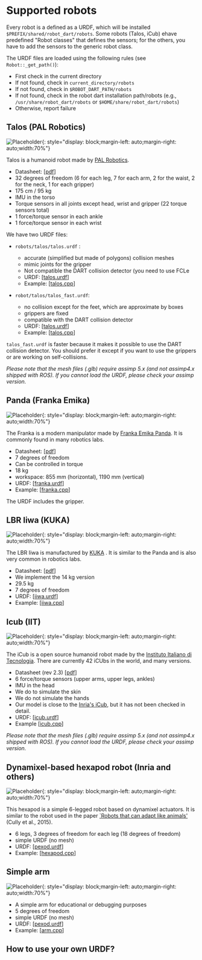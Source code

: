 # Supported robots

Every robot is a defined as a URDF, which will be installed `$PREFIX/shared/robot_dart/robots`. Some robots (Talos, iCub) ehave predefined "Robot classes" that defines the sensors; for the others, you have to add the sensors to the generic robot class.

The URDF files are loaded using the following rules (see `Robot::_get_path()`):

- First check in the current directory
- If not found, check in `current_directory/robots`
- If not found, check in `$ROBOT_DART_PATH/robots`
- If not found, check in the robot dart installation path/robots (e.g., `/usr/share/robot_dart/robots` or `$HOME/share/robot_dart/robots`)
- Otherwise, report failure


## Talos (PAL Robotics)
![Placeholder](images/talos.png){: style="display: block;margin-left: auto;margin-right: auto;width:70%"}

Talos is a humanoid robot made by [PAL Robotics](https://pal-robotics.com/robots/talos/).

- Datasheet: [[pdf](https://pal-robotics.com/wp-content/uploads/2019/07/Datasheet_TALOS.pdf)]
- 32 degrees of freedom (6 for each leg, 7 for each arm, 2 for the waist, 2 for the neck, 1 for each gripper)
- 175 cm / 95 kg
- IMU in the torso
- Torque sensors in all joints except head, wrist and gripper (22 torque sensors total)
- 1 force/torque sensor in each ankle
- 1 force/torque sensor in each wrist

We have two URDF files:

- `robots/talos/talos.urdf` : 
    * accurate (simplified but made of polygons) collision meshes
    * mimic joints for the gripper
    * Not compatible the DART collision detector (you need to use FCLe
    * URDF: [[talos.urdf](https://github.com/resibots/robot_dart/blob/master/robots/talos/talos.urdf)]
    * Example: [[talos.cpp](https://github.com/resibots/robot_dart/blob/master/src/examples/talos.cpp)]

- `robot/talos/talos_fast.urdf`:
    * no collision except for the feet, which are approximate by boxes
    * grippers are fixed
    * compatible with the DART collision detector
    * URDF: [[talos.urdf](https://github.com/resibots/robot_dart/blob/master/robots/talos/talos_fast.urdf)]
    * Example: [[talos.cpp](https://github.com/resibots/robot_dart/blob/master/src/examples/talos_fast.cpp)]

`talos_fast.urdf` is faster because it makes it possible to use the DART collision detector. You should prefer it except if you want to use the grippers or are working on self-collisions.

*Please note that the mesh files (.glb) require assimp 5.x (and not assimp4.x shipped with ROS). If you cannot load the URDF, please check your assimp version.*


## Panda (Franka Emika)
![Placeholder](images/franka.png){: style="display: block;margin-left: auto;margin-right: auto;width:70%"}

The Franka is a modern manipulator made by [Franka Emika Panda](https://www.franka.de/technology). It is commonly found in many robotics labs.

- Datasheet: [[pdf](https://www.generationrobots.com/media/panda-franka-emika-datasheet.pdf)]
- 7 degrees of freedom
- Can be controlled in torque
- 18 kg
- workspace: 855 mm (horizontal), 1190 mm (vertical)
- URDF: [[franka.urdf](https://github.com/resibots/robot_dart/blob/master/robots/franka/franka.urdf)]
- Example: [[franka.cpp](https://github.com/resibots/robot_dart/blob/master/src/examples/franka.cpp)]

The URDF includes the gripper.




## LBR Iiwa (KUKA)
![Placeholder](images/iiwa.png){: style="display: block;margin-left: auto;margin-right: auto;width:70%"}

The LBR Iiwa is manufactured by [KUKA](https://www.kuka.com/en-de/products/robot-systems/industrial-robots/lbr-iiwa) . It is similar to the Panda and is also very common in robotics labs.

- Datasheet: [[pdf](https://www.kuka.com/-/media/kuka-downloads/imported/6b77eecacfe542d3b736af377562ecaa/db_lbr_iiwa_en.pdf?rev=70ca3521eecc42b9b1a05d0e486119ba&hash=C3DDC2EFE649EFDF75E592892C466D6F)]
- We implement the 14 kg version
- 29.5 kg
- 7 degrees of freedom
- URDF: [[iiwa.urdf](https://github.com/resibots/robot_dart/blob/master/robots/iiwa/iiwa.urdf)]
- Example: [[iiwa.cpp](https://github.com/resibots/robot_dart/blob/master/src/examples/iiwa.cpp)]

## Icub (IIT)
![Placeholder](images/icub.png){: style="display: block;margin-left: auto;margin-right: auto;width:70%"}

The iCub is a open source humanoid robot made by the [Instituto Italiano di Tecnologia](https://icub.iit.it). There are currently 42 iCUbs in the world, and many versions.

- Datasheet (rev 2.3) [[pdf](https://icub.iit.it/storage/documents/Technical-specs_iCub_robot_Rev_2.3_05082019.pdf)]
- 6 force/torque sensors (upper arms, upper legs, ankles)
- IMU in the head
- We do to simulate the skin
- We do not simulate the hands
- Our model is close to the [Inria's iCub](https://members.loria.fr/JBMouret/robots.html), but it has not been checked in detail.
- URDF: [[icub.urdf](https://github.com/resibots/robot_dart/blob/master/robots/iiwa/icub.urdf)]
- Example [[icub.cpp](https://github.com/resibots/robot_dart/blob/master/src/examples/icub.cpp)]


*Please note that the mesh files (.glb) require assimp 5.x (and not assimp4.x shipped with ROS). If you cannot load the URDF, please check your assimp version.*

## Dynamixel-based hexapod robot (Inria and others)
![Placeholder](images/hexapod.png){: style="display: block;margin-left: auto;margin-right: auto;width:70%"}

This hexapod is a simple 6-legged robot based on dynamixel actuators. It is similar to the robot used in the paper [`Robots that can adapt like animals'](https://www.nature.com/articles/nature14422) (Cully et al., 2015).

- 6 legs, 3 degrees of freedom for each leg (18 degrees of freedom)
- simple URDF (no mesh)
- URDF: [[pexod.urdf](https://github.com/resibots/robot_dart/blob/master/robots/pexod.urdf)]
- Example: [[hexapod.cpp](https://github.com/resibots/robot_dart/blob/master/src/examples/hexapod.cpp)]


## Simple arm
![Placeholder](images/arm.png){: style="display: block;margin-left: auto;margin-right: auto;width:70%"}

- A simple arm for educational or debugging purposes
- 5 degrees of freedom
- simple URDF (no mesh)
- URDF: [[pexod.urdf](https://github.com/resibots/robot_dart/blob/master/robots/arm.urdf)]
- Example: [[arm.cpp](https://github.com/resibots/robot_dart/blob/master/src/examples/arm.cpp)]


## How to use your own URDF?

